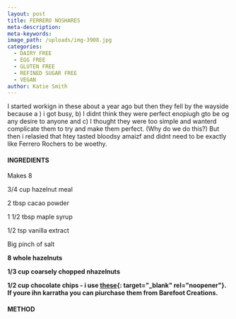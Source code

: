 ```yaml
---
layout: post
title: FERRERO NOSHARES
meta-description:
meta-keywords:
image_path: /uploads/img-3908.jpg
categories:
  - DAIRY FREE
  - EGG FREE
  - GLUTEN FREE
  - REFINED SUGAR FREE
  - VEGAN
author: Katie Smith
---
```


I started workign in these about a year ago but then they fell by the wayside because a ) i got busy, b) I didnt think they were perfect enopiugh gto be og any desire to anyone and c) I thought they were too simple and wanterd complicate them to try and make them perfect. (Why do we do this?) But then i relasied that htey tasted bloodsy amaizf and didnt need to be exactly like Ferrero Rochers to be woethy.

#### INGREDIENTS

Makes 8

3/4 cup hazelnut meal

2 tbsp cacao powder

1 1/2 tbsp maple syrup

1/2 tsp vanilla extract

Big pinch of salt

**8 whole hazelnuts**

**1/3 cup coarsely chopped nhazelnuts**

**1/2 cup chocolate chips - i use [these](https://www.goodness.com.au/organic-dark-chocolate-drops-55-cocoa-5kg/){: target="_blank" rel="noopener"}. If youre ihn karratha you can piurchase them from Barefoot Creations.**

#### METHOD

&nbsp;